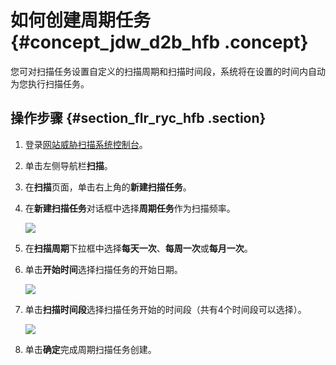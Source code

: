 # 如何创建周期任务 {#concept_jdw_d2b_hfb .concept}

您可对扫描任务设置自定义的扫描周期和扫描时间段，系统将在设置的时间内自动为您执行扫描任务。

## 操作步骤 {#section_flr_ryc_hfb .section}

1.  登录[网站威胁扫描系统控制台](https://yundun.console.aliyun.com/?spm=5176.180290.939721.e5.677d50a81PEzex&p=avds#/overviews)。
2.  单击左侧导航栏**扫描**。
3.  在**扫描**页面，单击右上角的**新建扫描任务**。
4.  在**新建扫描任务**对话框中选择**周期任务**作为扫描频率。

    ![](http://static-aliyun-doc.oss-cn-hangzhou.aliyuncs.com/assets/img/21882/153807632313045_zh-CN.png)

5.  在**扫描周期**下拉框中选择**每天一次**、**每周一次**或**每月一次**。
6.  单击**开始时间**选择扫描任务的开始日期。

    ![](http://static-aliyun-doc.oss-cn-hangzhou.aliyuncs.com/assets/img/21882/153807632313046_zh-CN.png)

7.  单击**扫描时间段**选择扫描任务开始的时间段（共有4个时间段可以选择）。

    ![](http://static-aliyun-doc.oss-cn-hangzhou.aliyuncs.com/assets/img/21882/153807632313047_zh-CN.png)

8.  单击**确定**完成周期扫描任务创建。

